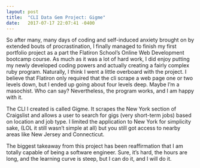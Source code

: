 ```yaml
---
layout: post
title:  "CLI Data Gem Project: Gigme"
date:   2017-07-17 22:07:41 -0400
---
```



So after many, many days of coding and self-induced anxiety brought on by extended bouts of procrastination, I finally managed to finish my first portfolio project as a part the Flatiron School’s Online Web Development bootcamp course. As much as it was a lot of hard work, I did enjoy putting my newly developed coding powers and actually creating a fairly complex ruby program. Naturally, I think I went a little overboard with the project. I believe that Flatiron only required that the cli scrape a web page one or two levels down, but I ended up going about four levels deep. Maybe I’m a masochist. Who can say? Nevertheless, the program works, and I am happy with it.

The CLI I created is called Gigme. It scrapes the New York section of Craigslist and allows a user to search for gigs (very short-term jobs) based on location and job type. I limited the application to New York for simplicity sake, (LOL it still wasn’t simple at all) but you still got access to nearby areas like New Jersey and Connecticut.

The biggest takeaway from this project has been reaffirmation that I am totally capable of being a software engineer. Sure, it’s hard, the hours are long, and the learning curve is steep, but I can do it, and I will do it.
